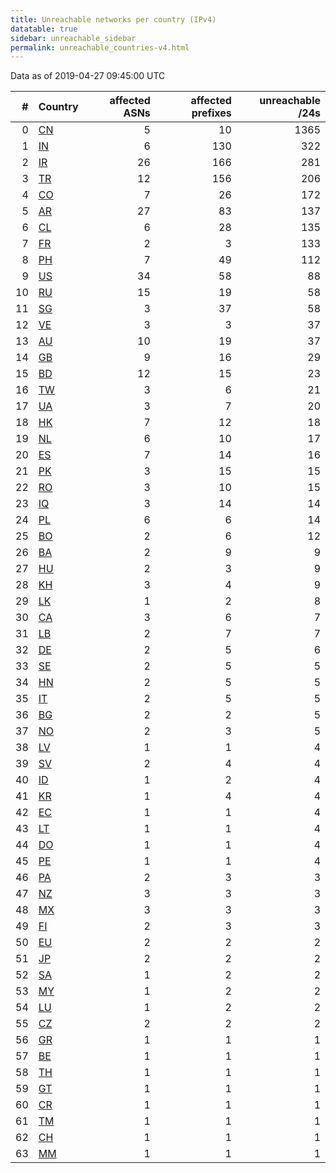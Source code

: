 ```yaml
---
title: Unreachable networks per country (IPv4)
datatable: true
sidebar: unreachable_sidebar
permalink: unreachable_countries-v4.html
---
```


Data as of 2019-04-27 09:45:00 UTC

<div class="datatable-begin"></div>

|   # | Country                      |   affected ASNs |   affected prefixes |   unreachable /24s |
|----:|:-----------------------------|----------------:|--------------------:|-------------------:|
|   0 | [CN](unreachable_cn-v4.html) |               5 |                  10 |               1365 |
|   1 | [IN](unreachable_in-v4.html) |               6 |                 130 |                322 |
|   2 | [IR](unreachable_ir-v4.html) |              26 |                 166 |                281 |
|   3 | [TR](unreachable_tr-v4.html) |              12 |                 156 |                206 |
|   4 | [CO](unreachable_co-v4.html) |               7 |                  26 |                172 |
|   5 | [AR](unreachable_ar-v4.html) |              27 |                  83 |                137 |
|   6 | [CL](unreachable_cl-v4.html) |               6 |                  28 |                135 |
|   7 | [FR](unreachable_fr-v4.html) |               2 |                   3 |                133 |
|   8 | [PH](unreachable_ph-v4.html) |               7 |                  49 |                112 |
|   9 | [US](unreachable_us-v4.html) |              34 |                  58 |                 88 |
|  10 | [RU](unreachable_ru-v4.html) |              15 |                  19 |                 58 |
|  11 | [SG](unreachable_sg-v4.html) |               3 |                  37 |                 58 |
|  12 | [VE](unreachable_ve-v4.html) |               3 |                   3 |                 37 |
|  13 | [AU](unreachable_au-v4.html) |              10 |                  19 |                 37 |
|  14 | [GB](unreachable_gb-v4.html) |               9 |                  16 |                 29 |
|  15 | [BD](unreachable_bd-v4.html) |              12 |                  15 |                 23 |
|  16 | [TW](unreachable_tw-v4.html) |               3 |                   6 |                 21 |
|  17 | [UA](unreachable_ua-v4.html) |               3 |                   7 |                 20 |
|  18 | [HK](unreachable_hk-v4.html) |               7 |                  12 |                 18 |
|  19 | [NL](unreachable_nl-v4.html) |               6 |                  10 |                 17 |
|  20 | [ES](unreachable_es-v4.html) |               7 |                  14 |                 16 |
|  21 | [PK](unreachable_pk-v4.html) |               3 |                  15 |                 15 |
|  22 | [RO](unreachable_ro-v4.html) |               3 |                  10 |                 15 |
|  23 | [IQ](unreachable_iq-v4.html) |               3 |                  14 |                 14 |
|  24 | [PL](unreachable_pl-v4.html) |               6 |                   6 |                 14 |
|  25 | [BO](unreachable_bo-v4.html) |               2 |                   6 |                 12 |
|  26 | [BA](unreachable_ba-v4.html) |               2 |                   9 |                  9 |
|  27 | [HU](unreachable_hu-v4.html) |               2 |                   3 |                  9 |
|  28 | [KH](unreachable_kh-v4.html) |               3 |                   4 |                  9 |
|  29 | [LK](unreachable_lk-v4.html) |               1 |                   2 |                  8 |
|  30 | [CA](unreachable_ca-v4.html) |               3 |                   6 |                  7 |
|  31 | [LB](unreachable_lb-v4.html) |               2 |                   7 |                  7 |
|  32 | [DE](unreachable_de-v4.html) |               2 |                   5 |                  6 |
|  33 | [SE](unreachable_se-v4.html) |               2 |                   5 |                  5 |
|  34 | [HN](unreachable_hn-v4.html) |               2 |                   5 |                  5 |
|  35 | [IT](unreachable_it-v4.html) |               2 |                   5 |                  5 |
|  36 | [BG](unreachable_bg-v4.html) |               2 |                   2 |                  5 |
|  37 | [NO](unreachable_no-v4.html) |               2 |                   3 |                  5 |
|  38 | [LV](unreachable_lv-v4.html) |               1 |                   1 |                  4 |
|  39 | [SV](unreachable_sv-v4.html) |               2 |                   4 |                  4 |
|  40 | [ID](unreachable_id-v4.html) |               1 |                   2 |                  4 |
|  41 | [KR](unreachable_kr-v4.html) |               1 |                   4 |                  4 |
|  42 | [EC](unreachable_ec-v4.html) |               1 |                   1 |                  4 |
|  43 | [LT](unreachable_lt-v4.html) |               1 |                   1 |                  4 |
|  44 | [DO](unreachable_do-v4.html) |               1 |                   1 |                  4 |
|  45 | [PE](unreachable_pe-v4.html) |               1 |                   1 |                  4 |
|  46 | [PA](unreachable_pa-v4.html) |               2 |                   3 |                  3 |
|  47 | [NZ](unreachable_nz-v4.html) |               3 |                   3 |                  3 |
|  48 | [MX](unreachable_mx-v4.html) |               3 |                   3 |                  3 |
|  49 | [FI](unreachable_fi-v4.html) |               2 |                   3 |                  3 |
|  50 | [EU](unreachable_eu-v4.html) |               2 |                   2 |                  2 |
|  51 | [JP](unreachable_jp-v4.html) |               2 |                   2 |                  2 |
|  52 | [SA](unreachable_sa-v4.html) |               1 |                   2 |                  2 |
|  53 | [MY](unreachable_my-v4.html) |               1 |                   2 |                  2 |
|  54 | [LU](unreachable_lu-v4.html) |               1 |                   2 |                  2 |
|  55 | [CZ](unreachable_cz-v4.html) |               2 |                   2 |                  2 |
|  56 | [GR](unreachable_gr-v4.html) |               1 |                   1 |                  1 |
|  57 | [BE](unreachable_be-v4.html) |               1 |                   1 |                  1 |
|  58 | [TH](unreachable_th-v4.html) |               1 |                   1 |                  1 |
|  59 | [GT](unreachable_gt-v4.html) |               1 |                   1 |                  1 |
|  60 | [CR](unreachable_cr-v4.html) |               1 |                   1 |                  1 |
|  61 | [TM](unreachable_tm-v4.html) |               1 |                   1 |                  1 |
|  62 | [CH](unreachable_ch-v4.html) |               1 |                   1 |                  1 |
|  63 | [MM](unreachable_mm-v4.html) |               1 |                   1 |                  1 |

<div class="datatable-end"></div>